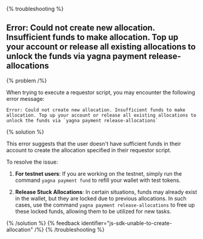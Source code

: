 {% troubleshooting %}

## Error: Could not create new allocation. Insufficient funds to make allocation. Top up your account or release all existing allocations to unlock the funds via yagna payment release-allocations

{% problem /%}

When trying to execute a requestor script, you may encounter the following error message:

```
Error: Could not create new allocation. Insufficient funds to make allocation. Top up your account or release all existing allocations to unlock the funds via `yagna payment release-allocations`
```

{% solution %}

This error suggests that the user doesn't have sufficient funds in their account to create the allocation specified in their requestor script.

To resolve the issue:

1. **For testnet users**: If you are working on the testnet, simply run the command `yagna payment fund` to refill your wallet with test tokens.

2. **Release Stuck Allocations**: In certain situations, funds may already exist in the wallet, but they are locked due to previous allocations. In such cases, use the command `yagna payment release-allocations` to free up these locked funds, allowing them to be utilized for new tasks.

{% /solution %}
{% feedback identifier="js-sdk-unable-to-create-allocation" /%}
{% /troubleshooting %}
